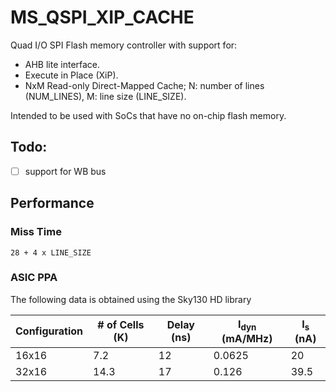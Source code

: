 # MS_QSPI_XIP_CACHE
Quad I/O SPI Flash memory controller with support for:
- AHB lite interface.
- Execute in Place (XiP).
- NxM Read-only Direct-Mapped Cache; N: number of lines (NUM_LINES), M: line size (LINE_SIZE).

Intended to be used with SoCs that have no on-chip flash memory. 

## Todo:
 - [ ] support for WB bus
 
## Performance
### Miss Time
```28 + 4 x LINE_SIZE```

### ASIC PPA
The following data is obtained using the Sky130 HD library

| Configuration | # of Cells (K) | Delay (ns) | I<sub>dyn</sub> (mA/MHz) | I<sub>s</sub> (nA) | 
|---------------|----------------|------------|--------------------------|--------------------|
| 16x16 | 7.2 | 12 | 0.0625 | 20 |
| 32x16 | 14.3 | 17  | 0.126 | 39.5 |
